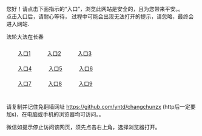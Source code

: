 您好！请点击下面指示的“入口”，浏览此网站是安全的，且为您带来平安。。 <br/>
点击入口后，请耐心等待， 过程中可能会出现无法打开的提示，请忽略，最终会进入网站. </br>

法轮大法在长春<br/>
<div style="padding:10px"><a style="margin:20px" target="_blank" href="https://d7eo7jkcot1pz.cloudfront.net/2Qpsp?tdfhdprf" id="ccLink1" rel="nofollow">入口1</a> <a target="_blank" style="margin:20px" href="https://d3hw0pm283yt3w.cloudfront.net/2Qpsp?mlbqhfca" id="ccLink2" rel="nofollow">入口2</a> <a style="margin:20px" target="_blank" href="https://d1hi2f2qps7gbj.cloudfront.net/2Qpsp?udwiqonp" id="ccLink3" rel="nofollow">入口3</a></div>

<div style="padding:10px" ><a style="margin:20px" target="_blank" href="https://d7eo7jkcot1pz.cloudfront.net/2Qpsp?tdfhdprf" id="ccLink4" rel="nofollow">入口4</a> <a style="margin:20px" href="https://d3hw0pm283yt3w.cloudfront.net/2Qpsp?mlbqhfca" target="_blank" id="ccLink5" rel="nofollow">入口5</a> <a style="margin:20px" href="https://d1hi2f2qps7gbj.cloudfront.net/2Qpsp?udwiqonp" target="_blank" id="ccLink6" rel="nofollow">入口6</a></div>

<div style="padding:10px"><a style="margin:20px" target="_blank" href="https://d7eo7jkcot1pz.cloudfront.net/2Qpsp?tdfhdprf" id="ccLink7" rel="nofollow">入口7</a> <a style="margin:20px" href="https://d3hw0pm283yt3w.cloudfront.net/2Qpsp?mlbqhfca" target="_blank" id="ccLink8" rel="nofollow">入口8</a> <a style="margin:20px" target="_blank" href="https://d1hi2f2qps7gbj.cloudfront.net/2Qpsp?udwiqonp" id="ccLink9" rel="nofollow">入口9</a></div>

<br/>



请复制并记住免翻墙网址 https://github.com/yntd/changchunzx (http后一定要加s)，在电脑或手机的浏览器均可访问。。<br/>

微信如提示停止访问该网页，须先点击右上角，选择浏览器打开。
